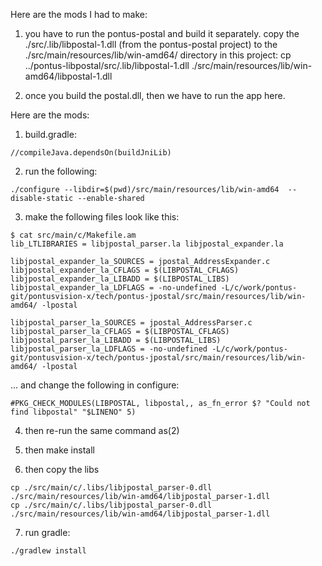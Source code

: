 Here are the mods I had to make:

1) you have to run the pontus-postal and build it separately.
copy the ./src/.lib/libpostal-1.dll (from the pontus-postal project) to  the ./src/main/resources/lib/win-amd64/ directory in this project:
cp ../pontus-libpostal/src/.lib/libpostal-1.dll ./src/main/resources/lib/win-amd64/libpostal-1.dll

2) once you build the postal.dll, then we have to run the app here.

Here are the mods:

1) build.gradle:
```
//compileJava.dependsOn(buildJniLib)
```

2) run the following:
```
./configure --libdir=$(pwd)/src/main/resources/lib/win-amd64  --disable-static --enable-shared
```

3) make the following files look like this:
```
$ cat src/main/c/Makefile.am
lib_LTLIBRARIES = libjpostal_parser.la libjpostal_expander.la

libjpostal_expander_la_SOURCES = jpostal_AddressExpander.c
libjpostal_expander_la_CFLAGS = $(LIBPOSTAL_CFLAGS)
libjpostal_expander_la_LIBADD = $(LIBPOSTAL_LIBS)
libjpostal_expander_la_LDFLAGS = -no-undefined -L/c/work/pontus-git/pontusvision-x/tech/pontus-jpostal/src/main/resources/lib/win-amd64/ -lpostal

libjpostal_parser_la_SOURCES = jpostal_AddressParser.c
libjpostal_parser_la_CFLAGS = $(LIBPOSTAL_CFLAGS)
libjpostal_parser_la_LIBADD = $(LIBPOSTAL_LIBS)
libjpostal_parser_la_LDFLAGS = -no-undefined -L/c/work/pontus-git/pontusvision-x/tech/pontus-jpostal/src/main/resources/lib/win-amd64/ -lpostal
```

... and change the following in configure:
```
#PKG_CHECK_MODULES(LIBPOSTAL, libpostal,, as_fn_error $? "Could not find libpostal" "$LINENO" 5)
```
4) then re-run the same command as(2)

5) then make install 

6) then  copy the libs
```
cp ./src/main/c/.libs/libjpostal_parser-0.dll ./src/main/resources/lib/win-amd64/libjpostal_parser-1.dll
cp ./src/main/c/.libs/libjpostal_parser-0.dll ./src/main/resources/lib/win-amd64/libjpostal_parser-1.dll
```
7) run gradle:
```
./gradlew install
```
